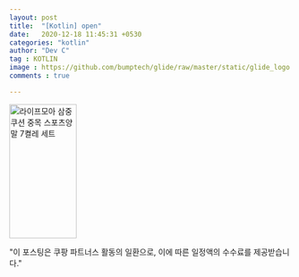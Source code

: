 ```yaml
---
layout: post
title:  "[Kotlin] open"
date:   2020-12-18 11:45:31 +0530
categories: "kotlin"
author: "Dev C"
tag : KOTLIN
image : https://github.com/bumptech/glide/raw/master/static/glide_logo.png
comments : true

---
```



<a href="https://link.coupang.com/a/c0kxC1" target="_blank" referrerpolicy="unsafe-url"><img src="https://image6.coupangcdn.com/image/affiliate/banner/29bb57e1eaa62d64365104f7f07ed42b@2x.jpg" alt="라이프모아 삼중 쿠션 중목 스포츠양말 7켤레 세트" width="120" height="240"></a>





"이 포스팅은 쿠팡 파트너스 활동의 일환으로, 이에 따른 일정액의 수수료를 제공받습니다."

